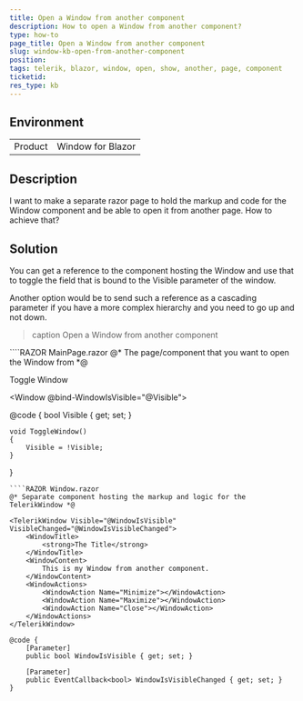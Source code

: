 ```yaml
---
title: Open a Window from another component
description: How to open a Window from another component?
type: how-to
page_title: Open a Window from another component
slug: window-kb-open-from-another-component
position: 
tags: telerik, blazor, window, open, show, another, page, component
ticketid:
res_type: kb
---
```


## Environment
<table>
	<tbody>
		<tr>
			<td>Product</td>
			<td>Window for Blazor</td>
		</tr>
	</tbody>
</table>


## Description

I want to make a separate razor page to hold the markup and code for the Window component and be able to open it from another page. How to achieve that?

## Solution

You can get a reference to the component hosting the Window and use that to toggle the field that is bound to the Visible parameter of the window.

Another option would be to send such a reference as a cascading parameter if you have a more complex hierarchy and you need to go up and not down.


>caption Open a Window from another component

<div class="skip-repl"></div>
````RAZOR MainPage.razor
@* The page/component that you want to open the Window from *@

<TelerikButton OnClick="@ToggleWindow" ThemeColor="primary">Toggle Window</TelerikButton>

<Window @bind-WindowIsVisible="@Visible"></Window>


@code {
    bool Visible { get; set; }

    void ToggleWindow()
    {
        Visible = !Visible;
    }
}
````
````RAZOR Window.razor
@* Separate component hosting the markup and logic for the TelerikWindow *@

<TelerikWindow Visible="@WindowIsVisible" VisibleChanged="@WindowIsVisibleChanged">
    <WindowTitle>
        <strong>The Title</strong>
    </WindowTitle>
    <WindowContent>
        This is my Window from another component.
    </WindowContent>
    <WindowActions>
        <WindowAction Name="Minimize"></WindowAction>
        <WindowAction Name="Maximize"></WindowAction>
        <WindowAction Name="Close"></WindowAction>
    </WindowActions>
</TelerikWindow>

@code {
    [Parameter]
    public bool WindowIsVisible { get; set; }

    [Parameter]
    public EventCallback<bool> WindowIsVisibleChanged { get; set; }
}
````
